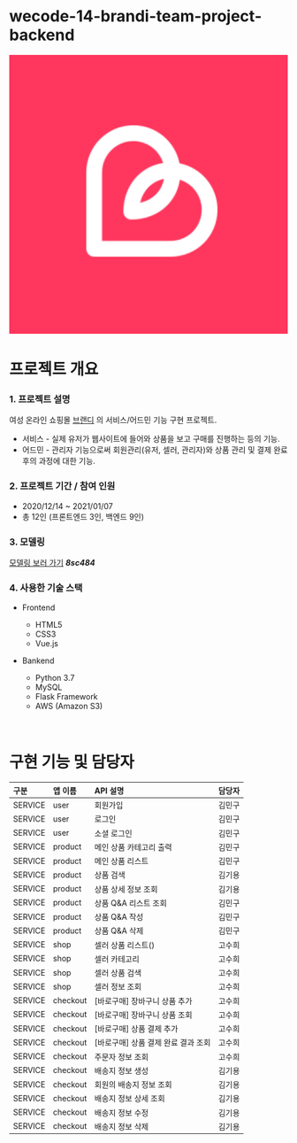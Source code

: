# wecode-14-brandi-team-project-backend

![브랜디](/img/brandi_logo.png)

# 프로젝트 개요

### 1. 프로젝트 설명
여성 온라인 쇼핑몰 [브랜디](https://www.brandi.co.kr/) 의 서비스/어드민 기능 구현 프로젝트.
* 서비스 - 실제 유저가 웹사이트에 들어와 상품을 보고 구매를 진행하는 등의 기능.
* 어드민 - 관리자 기능으로써 회원관리(유저, 셀러, 관리자)와 상품 관리 및 결제 완료 후의 과정에 대한 기능.

### 2. 프로젝트 기간 / 참여 인원
* 2020/12/14 ~ 2021/01/07
* 총 12인 (프론트엔드 3인, 백엔드 9인)

### 3. 모델링
[모델링 보러 가기](https://aquerytool.com:443/aquerymain/index/?rurl=0887ed6d-54f3-4ce7-a4be-ca4cd385cc77) ***8sc484***

### 4. 사용한 기술 스택
+ Frontend
    - HTML5
    - CSS3
    - Vue.js

+ Bankend
    - Python 3.7
    - MySQL
    - Flask Framework
    - AWS (Amazon S3)

<br>

# 구현 기능 및 담당자

|구분       | 앱 이름     | API 설명             | 담당자   |
|:---------|:-----------|:--------------------|:--------|
| SERVICE  | user       | 회원가입              | 김민구     |
| SERVICE  | user       | 로그인               | 김민구     |
| SERVICE  | user       | 소셜 로그인           | 김민구     |
| SERVICE  | product    | 메인 상품 카테고리 출력 | 김민구     |
| SERVICE  | product    | 메인 상품 리스트       | 김민구     |
| SERVICE  | product    | 상품 검색             | 김기용     |
| SERVICE  | product    | 상품 상세 정보 조회    | 김기용    |
| SERVICE  | product    | 상품 Q&A 리스트 조회   | 김민구     |
| SERVICE  | product    | 상품 Q&A 작성         | 김민구     |
| SERVICE  | product    | 상품 Q&A 삭제         | 김민구    |
| SERVICE  | shop       | 셀러 상품 리스트()    | 고수희    |
| SERVICE  | shop       | 셀러 카테고리         | 고수희    |
| SERVICE  | shop       | 셀러 상품 검색        | 고수희    |
| SERVICE  | shop       | 셀러 정보 조회        | 고수희    |
| SERVICE  | checkout   | [바로구매] 장바구니 상품 추가        | 고수희    |
| SERVICE  | checkout   | [바로구매] 장바구니 상품 조회        | 고수희    |
| SERVICE  | checkout   | [바로구매] 상품 결제 추가           | 고수희    |
| SERVICE  | checkout   | [바로구매] 상품 결제 완료 결과 조회   | 고수희    |
| SERVICE  | checkout   | 주문자 정보 조회                  | 고수희    |
| SERVICE  | checkout   | 배송지 정보 생성                  | 김기용    |
| SERVICE  | checkout   | 회원의 배송지 정보 조회            | 김기용    |
| SERVICE  | checkout   | 배송지 정보 상세 조회             | 김기용    |
| SERVICE  | checkout   | 배송지 정보 수정                 | 김기용    |
| SERVICE  | checkout   | 배송지 정보 삭제                 | 김기용    |



















